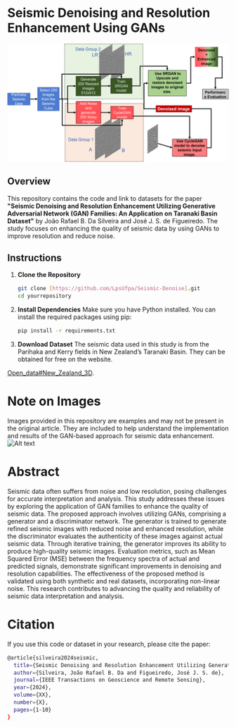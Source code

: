 # Seismic Denoising and Resolution Enhancement Using GANs
![Alt text](Images/Flowcharts/Flowch2.png)
## Overview
This repository contains the code and link to datasets for the paper **"Seismic Denoising and Resolution Enhancement Utilizing Generative Adversarial Network (GAN) Families: An Application on Taranaki Basin Dataset"** by João Rafael B. Da Silveira and José J. S. de Figueiredo. The study focuses on enhancing the quality of seismic data by using GANs to improve resolution and reduce noise.

## Instructions

1. **Clone the Repository**
   ```bash
   git clone [https://github.com/LpsUfpa/Seismic-Denoise].git
   cd yourrepository
2. **Install Dependencies**
Make sure you have Python installed. You can install the required packages using pip:
   ```bash
   pip install -r requirements.txt
3. **Download Dataset**
The seismic data used in this study is from the Parihaka and Kerry fields in New Zealand’s Taranaki Basin. They can be obtained for free on the website.

[Open_data#New_Zealand_3D](https://wiki.seg.org/wiki/Open_data#New_Zealand_3D).

# Note on Images
Images provided in this repository are examples and may not be present in the original article. They are included to help understand the implementation and results of the GAN-based approach for seismic data enhancement.
![Alt text](Images/sr_gan_pari_inl_461_v3.png)
# Abstract
Seismic data often suffers from noise and low resolution, posing challenges for accurate interpretation and analysis. This study addresses these issues by exploring the application of GAN families to enhance the quality of seismic data. The proposed approach involves utilizing GANs, comprising a generator and a discriminator network. The generator is trained to generate refined seismic images with reduced noise and enhanced resolution, while the discriminator evaluates the authenticity of these images against actual seismic data. Through iterative training, the generator improves its ability to produce high-quality seismic images. Evaluation metrics, such as Mean Squared Error (MSE) between the frequency spectra of actual and predicted signals, demonstrate significant improvements in denoising and resolution capabilities. The effectiveness of the proposed method is validated using both synthetic and real datasets, incorporating non-linear noise. This research contributes to advancing the quality and reliability of seismic data interpretation and analysis.

# Citation
If you use this code or dataset in your research, please cite the paper:
   ```bash
   @article{silveira2024seismic,
     title={Seismic Denoising and Resolution Enhancement Utilizing Generative Adversarial Network (GAN) Families: An Application on Taranaki Basin Dataset},
     author={Silveira, João Rafael B. Da and Figueiredo, José J. S. de},
     journal={IEEE Transactions on Geoscience and Remote Sensing},
     year={2024},
     volume={XX},
     number={X},
     pages={1-10}
   }
